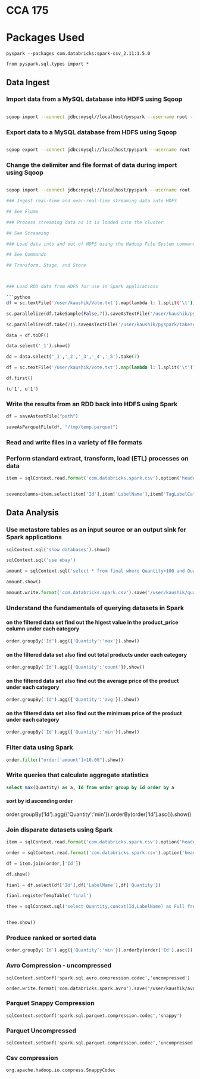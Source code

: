 # CCA 175

# Packages Used

```
pyspark --packages com.databricks:spark-csv_2.11:1.5.0
```
```
from pyspark.sql.types import *
```

## Data Ingest


### Import data from a MySQL database into HDFS using Sqoop

```sh

sqoop import --connect jdbc:mysql//localhost/pyspark --username root --password Srianjaneyam@34 --table customer -m 1 --target-dir /user/kaushik_amaravadi/customer_table
```

### Export data to a MySQL database from HDFS using Sqoop

```sh

sqoop export --connect jdbc:mysql://localhost/pyspark --username root --password Srianjaneyam@34 --table customer -m 1 --export-dir /user/kaushik/customer_table 
```

### Change the delimiter and file format of data during import using Sqoop

```sh

sqoop import --connect jdbc:mysql://localhost/pyspark --username root --password Srianjaneyam@34 --table customer -m 1 --fields-terminated-by '\t' --lines-terminated-by '\n' --target-dir /user/kaushik_amaravadi/

### Ingest real-time and near-real-time streaming data into HDFS

## See Flume

### Process streaming data as it is loaded onto the cluster

## See Streaming

### Load data into and out of HDFS using the Hadoop File System commands

## See Commands

## Transform, Stage, and Store



### Load RDD data from HDFS for use in Spark applications

```python
df = sc.textFile('/user/kaushik/Vote.txt').map(lambda l: l.split('\t'))
```
```python
sc.parallelize(df.takeSample(False,7)).saveAsTextFile('/user/kaushik/pyspark/takesevenseven.txt')
```
```python
sc.parallelize(df.take(7)).saveAsTextFile('/user/kaushik/pyspark/takeseven1st.txt')
```
```python
data = df.toDF()
```
```python
data.select('_1').show()
```
```python
dd = data.select('_1','_2','_3','_4','_5').take(7)
```
```python
df = sc.textFile('/user/kaushik/Vote.txt').map(lambda l: l.split('\t')).map(lambda l:(l[0],l[1]))
```
```python
df.first()
```
```
(u'1', u'1')
```

### Write the results from an RDD back into HDFS using Spark

```python
df = saveAstextFile("path")
```
```python
saveAsParquetFile(df, "/tmp/temp.parquet")
```

### Read and write files in a variety of file formats


### Perform standard extract, transform, load (ETL) processes on data

```python
item = sqlContext.read.format('com.databricks.spark.csv').option('header','true').option('inferschema','true').option('delimiter','\t').load('/user/kaushik/sparkjoin/Lokad_Items.tsv')
```
```python

sevencolumns=item.select(item['Id'],item['LabelName'],item['TagLabelCategory'],item['TagSubCategory'],item['ServiceLevel'],item['StockOnOrder'],item['StockOnHand'])

```

## Data Analysis

### Use metastore tables as an input source or an output sink for Spark applications

```python
sqlContext.sql('show databases').show()
```
```python
sqlContext.sql('use ebay')
```
```python
amount = sqlContext.sql('select * from final where Quantity>100 and Quantity<200 limit 10')
```
```python
amount.show()
```
```python
amount.write.format('com.databricks.spark.csv').save('/user/kaushik/quantity')
```

### Understand the fundamentals of querying datasets in Spark


#### on the filtered data set find out the higest value in the product_price column under each category

```python
order.groupBy('Id').agg({'Quantity':'max'}).show()
```

#### on the filtered data set also find out total products under each category

```python
order.groupBy('Id').agg({'Quantity':'count'}).show()
```

#### on the filtered data set also find out the average price of the product under each category

```python
order.groupBy('Id').agg({'Quantity':'avg'}).show()
```

#### on the filtered data set also find out the minimum price of the product under each category

```python
order.groupBy('Id').agg({'Quantity':'min'}).show()
```

### Filter data using Spark
```python
order.filter("order['amount']>10.00").show()
```

### Write queries that calculate aggregate statistics

```sql
select max(Quantity) as a, Id from order group by id order by a
```
#### sort by id ascending order

order.groupBy('Id').agg({'Quantity':'min'}).orderBy(order['Id'].asc()).show()

### Join disparate datasets using Spark

```python
item = sqlContext.read.format('com.databricks.spark.csv').option('header','true').option('inferschema','true').option('delimiter','\t').load('/user/kaushik/sparkjoin/Lokad_Items.tsv')
```
```python
order = sqlContext.read.format('com.databricks.spark.csv').option('header','true').option('inferschema','true').option('delimiter','\t').load('/user/kaushik/sparkjoin/Lokad_Orders.tsv')
```
```python
df = item.join(order,['Id'])
```
```python
df.show()
```
```python
fianl = df.select(df['Id'],df['LabelName'],df['Quantity'])
```
```python
fianl.registerTempTable('final')
```
```python
thee = sqlContext.sql('select Quantity,concat(Id,LabelName) as Full from final')
```
```python

thee.show()
```
### Produce ranked or sorted data

```python
order.groupBy('Id').agg({'Quantity':'min'}).orderBy(order['Id'].asc()).show()
```

### Avro Compression - uncompressed
```
sqlContext.setConf('spark.sql.avro.compression.codec','uncompressed')
```
```
order.write.format('com.databricks.spark.avro').save('/user/kaushik/avro')
```
### Parquet Snappy Compression

```
sqlContext.setConf('spark.sql.parquet.compression.codec','snappy')
```
### Parquet Uncompressed
```
sqlContext.setConf('spark.sql.parquet.compression.codec','uncompressed')
```
### Csv compression 
```
org.apache.hadoop.io.compress.SnappyCodec
```

